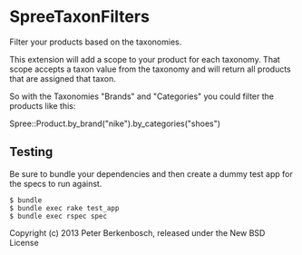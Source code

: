 SpreeTaxonFilters
=================

Filter your products based on the taxonomies.

This extension will add a scope to your product for each taxonomy. That scope accepts a taxon value from the taxonomy and will return all products that are assigned that taxon. 

So with the Taxonomies "Brands" and "Categories" you could filter the products like this:

Spree::Product.by_brand("nike").by_categories("shoes")

Testing
-------

Be sure to bundle your dependencies and then create a dummy test app for the specs to run against.

    $ bundle
    $ bundle exec rake test_app
    $ bundle exec rspec spec

Copyright (c) 2013 Peter Berkenbosch, released under the New BSD License
